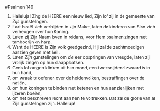 #Psalmen 149
1. Halleluja! Zing de HEERE een nieuw lied, Zijn lof zij in de gemeente van *Zijn* gunstelingen. 
2. Laat Israël zich verblijden in zijn Maker, laten de kinderen van Sion zich verheugen over hun Koning. 
3. Laten zij Zijn Naam loven in reidans, voor Hem psalmen zingen met tamboerijn en harp. 
4. Want de HEERE is Zijn volk goedgezind, Hij zal de zachtmoedigen aanzien geven met heil. 
5. Laten *Zijn* gunstelingen om *die* eer opspringen van vreugde, laten zij vrolijk zingen op hun slaapplaatsen. 
6. Gods lofzangen klinken uit hun mond, een tweesnijdend zwaard is in hun hand, 
7. om wraak te oefenen over de heidenvolken, bestraffingen over de natiën, 
8. om hun koningen te binden met ketenen en hun aanzienlijken met ijzeren boeien, 
9. om het beschreven recht aan hen te voltrekken. Dát zal de glorie van al Zijn gunstelingen zijn. Halleluja!

